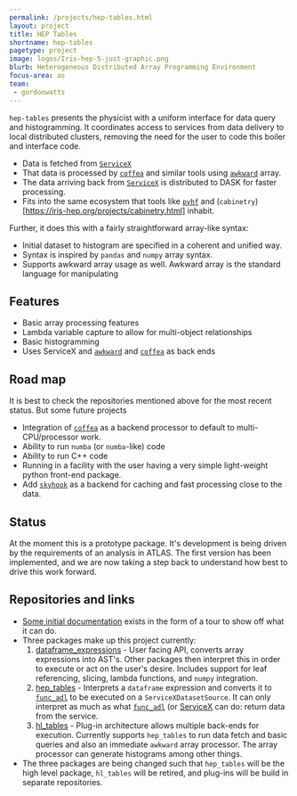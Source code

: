 ```yaml
---
permalink: /projects/hep-tables.html
layout: project
title: HEP Tables
shortname: hep-tables
pagetype: project
image: logos/Iris-hep-5-just-graphic.png
blurb: Heterogeneous Distributed Array Programming Environment
focus-area: as
team:
 - gordonwatts
---
```


`hep-tables` presents the physicist with a uniform interface for data query and histogramming. It coordinates access to services from data delivery to local distributed clusters, removing the need for the user to code this boiler and interface code.

- Data is fetched from [`ServiceX`](https://iris-hep.org/projects/servicex.html)
- That data is processed by [`coffea`](https://pypi.org/project/coffea/) and similar tools using [`awkward`](https://iris-hep.org/projects/awkward.html) array.
- The data arriving back from [`ServiceX`](https://iris-hep.org/projects/servicex.html) is distributed to DASK for faster processing.
- Fits into the same ecosystem that tools like [`pyhf`](https://iris-hep.org/projects/pyhf.html) and (`cabinetry`)[https://iris-hep.org/projects/cabinetry.html] inhabit.

Further, it does this with a fairly straightforward array-like syntax:

- Initial dataset to histogram are specified in a coherent and unified way.
- Syntax is inspired by `pandas` and `numpy` array syntax.
- Supports awkward array usage as well. Awkward array is the standard language for manipulating

## Features

- Basic array processing features
- Lambda variable capture to allow for multi-object relationships
- Basic histogramming
- Uses ServiceX and [`awkward`](https://iris-hep.org/projects/awkward.html) and [`coffea`](https://pypi.org/project/coffea/) as back ends

## Road map

It is best to check the repositories mentioned above for the most recent status. But some future projects

- Integration of [`coffea`](https://pypi.org/project/coffea/) as a backend processor to default to multi-CPU/processor work.
- Ability to run `numba` (or `numba`-like) code
- Ability to run C++ code
- Running in a facility with the user having a very simple light-weight python front-end package.
- Add [`skyhook`](https://iris-hep.org/projects/skyhookdm.html) as a backend for caching and fast processing close to the data.

## Status

At the moment this is a prototype package. It's development is being driven by the requirements of an analysis in ATLAS. The first version has been implemented, and we are now taking a step back to understand how best to drive this work forward.

## Repositories and links

- [Some initial documentation](https://gordonwatts.github.io/hep_tables_docs) exists in the form of a tour to show off what it can do.
- Three packages make up this project currently:
  1. [dataframe_expressions](https://github.com/gordonwatts/dataframe_expressions) - User facing API, converts array expressions into AST's. Other packages then interpret this in order to execute or act on the user's desire. Includes support for leaf referencing, slicing, lambda functions, and `numpy` integration.
  2. [hep_tables](https://github.com/gordonwatts/hep_tables) - Interprets a `dataframe` expression and converts it to [`func_adl`](https://iris-hep.org/projects/func-adl.html) to be executed on a `ServiceXDatasetSource`. It can only interpret as much as what [`func_adl`](https://iris-hep.org/projects/func-adl.html) (or [ServiceX](https://iris-hep.org/projects/servicex.html) can do: return data from the service.
  3. [hl_tables](https://github.com/gordonwatts/hl_tables) - Plug-in architecture allows multiple back-ends for execution. Currently supports `hep_tables` to run data fetch and basic queries and also an immediate `awkward` array processor. The array processor can generate histograms among other things.
- The three packages are being changed such that `hep_tables` will be the high level package, `hl_tables` will be retired, and plug-ins will be build in separate repositories.
